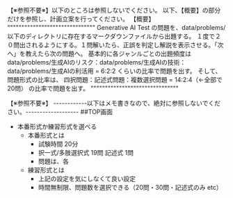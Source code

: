 【※参照不要※】以下のところは参照しないでください。
以下、【概要】の部分だけを参照し、計画立案を行ってください。
【概要】
"""""""""""""""""""""""""""""""
Generative AI Test の問題を、data/problems/以下のディレクトリに存在するマークダウンファイルから出題する。
１度で２０問出されるようにする。１問解いたら、正誤を判定し解説を表示させる。「次へ」を教えたら次の問題へ。
基本的に各ジャンルごとの出題頻度は
data/problems/生成AIのリスク：data/problems/生成AIの技術：data/problems/生成AIの利活用 = 6:2:2
くらいの比率で問題を出す。
そして、問題形式の比率は、
四択問題：記述式問題：複数選択問題 = 14:2:4（←全部で20問）
の比率で問題を出す。
"""""""""""""""""""""""""""""""

【※参照不要※】
------------以下はメモ書きなので、絶対に参照しないでください。-------------------
##TOP画面
- 本番形式か練習形式を選べる
	- 本番形式とは
		- 試験時間 20分 
		- 択一式/多肢選択式 19問
		  記述式 1問
		- 問題は、各
	- 練習形式とは
		- 上記の設定を気にしなくて良い設定
		- 時間無制限、問題数を選択できる（20問・30問・記述式のみ etc）
